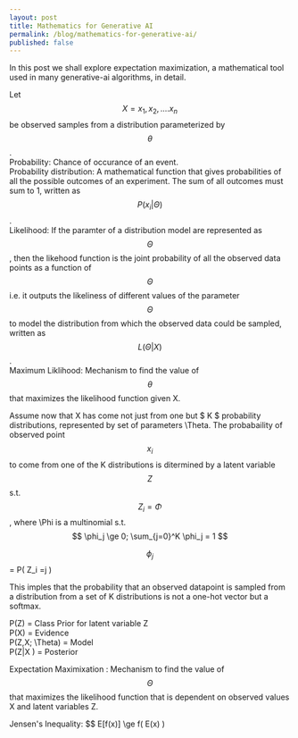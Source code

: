 ```yaml
---
layout: post
title: Mathematics for Generative AI
permalink: /blog/mathematics-for-generative-ai/
published: false
---
```


In this post we shall explore expectation maximization, a mathematical tool used in many generative-ai algorithms, in detail.  

Let $$ X = { x_1, x_2, ....x_n } $$ be observed samples from a distribution parameterized by $$ \theta $$.  
Probability: Chance of occurance of an event.   
Probability distribution: A mathematical function that gives probabilities of all the possible outcomes of an experiment. The sum of all outcomes must sum to 1, written as  $$ P (x_i | \Theta ) $$ .  
Likelihood: If the paramter of a distribution model are represented as $$ \Theta $$ , then the likehood function is the joint probability of all the observed data points as a function of $$ \Theta $$ i.e. it outputs the likeliness of different values of the parameter $$ \Theta $$ to model the distribution from which the observed data could be sampled, written as $$ L(\Theta| X ) $$.  
Maximum Liklihood: Mechanism to find the value of $$ \theta $$ that maximizes the likelihood function given X.  

Assume now that X has come not just from one but $ K $ probability distributions, represented by set of parameters \Theta. The probabaility of observed point $$ x_i $$ to come from one of the K distributions is ditermined by a latent variable $$ Z $$ s.t.   
$$ Z_i = \Phi $$ , where \Phi is a multinomial s.t.  
$$ \phi_j \ge 0; \sum_{j=0}^K \phi_j = 1 $$  

$$ \phi_j $$ = P( Z_i =j )  
  
This imples that the probability that an observed datapoint is sampled from a distribution from a set of K distributions is not a one-hot vector but a softmax.  

P(Z) = Class Prior for latent variable Z  
P(X) = Evidence  
P(Z,X; \Theta) = Model  
P(Z|X ) = Posterior  

Expectation Maximixation : Mechanism to find the value of $$ \Theta $$ that maximizes the likelihood function that is dependent on observed values X and latent variables Z.

Jensen's Inequality:  $$ E[f(x)] \ge f( E(x) )  
